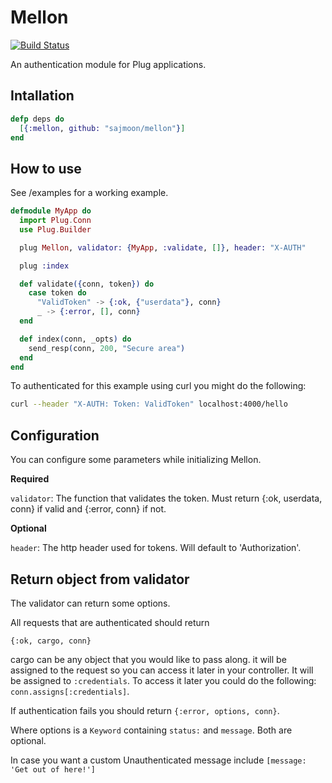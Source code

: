 Mellon
======

[![Build Status](https://travis-ci.org/sajmoon/mellon.svg?branch=master)](https://travis-ci.org/sajmoon/mellon)

An authentication module for Plug applications.

## Intallation
```elixir
defp deps do
  [{:mellon, github: "sajmoon/mellon"}]
end
```

## How to use

See /examples for a working example.

```elixir
defmodule MyApp do
  import Plug.Conn
  use Plug.Builder

  plug Mellon, validator: {MyApp, :validate, []}, header: "X-AUTH"

  plug :index

  def validate({conn, token}) do
    case token do
      "ValidToken" -> {:ok, {"userdata"}, conn}
      _ -> {:error, [], conn}
  end

  def index(conn, _opts) do
    send_resp(conn, 200, "Secure area")
  end
end
```

To authenticated for this example using curl you might do the following:

```bash
curl --header "X-AUTH: Token: ValidToken" localhost:4000/hello
```

## Configuration
You can configure some parameters while initializing Mellon.

**Required**

`validator`: The function that validates the token. Must return {:ok, userdata, conn} if valid and {:error, conn} if not.

**Optional**

`header`: The http header used for tokens. Will default to  'Authorization'.


## Return object from validator
The validator can return some options.

All requests that are authenticated should return
```
{:ok, cargo, conn}
```

cargo can be any object that you would like to pass along. it will be assigned to the request so you can access it later in your controller.
It will be assigned to `:credentials`. To access it later you could do the following: `conn.assigns[:credentials]`.

If authentication fails you should return `{:error, options, conn}`.

Where options is a `Keyword` containing `status:` and `message`.
Both are optional.

In case you want a custom Unauthenticated message include `[message: 'Get out of here!']`



